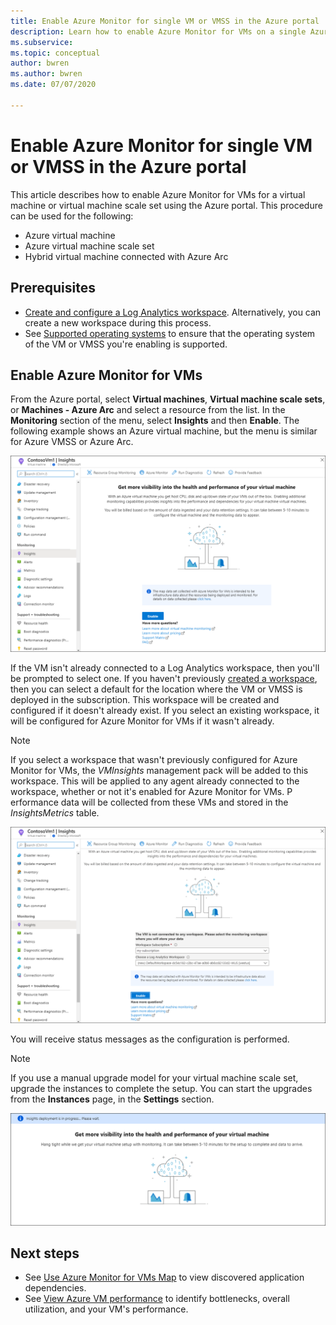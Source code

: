 ```yaml
---
title: Enable Azure Monitor for single VM or VMSS in the Azure portal
description: Learn how to enable Azure Monitor for VMs on a single Azure virtual machine or virtual machine scale set using the Azure portal.
ms.subservice: 
ms.topic: conceptual
author: bwren
ms.author: bwren
ms.date: 07/07/2020

---
```


# Enable Azure Monitor for single VM or VMSS in the Azure portal
This article describes how to enable Azure Monitor for VMs for a virtual machine or virtual machine scale set using the Azure portal. This procedure can be used for the following:

- Azure virtual machine
- Azure virtual machine scale set
- Hybrid virtual machine connected with Azure Arc

## Prerequisites

- [Create and configure a Log Analytics workspace](vminsights-configure-workspace.md). Alternatively, you can create a new workspace during this process.
- See [Supported operating systems](vminsights-enable-overview.md#supported-operating-systems) to ensure that the operating system of the VM or VMSS you're enabling is supported. 

## Enable Azure Monitor for VMs

From the Azure portal, select **Virtual machines**, **Virtual machine scale sets**, or **Machines - Azure Arc** and select a resource from the list. In the **Monitoring** section of the menu, select **Insights** and then **Enable**. The following example shows an Azure virtual machine, but the menu is similar for Azure VMSS or Azure Arc.

![Enable Azure Monitor for VMs for a VM](media/vminsights-enable-single-vm/enable-vminsights-vm-portal.png)

If the VM isn't already connected to a Log Analytics workspace, then you'll be prompted to select one. If you haven't previously [created a workspace](../../azure-monitor/learn/quick-create-workspace.md), then you can select a default for the location where the VM or VMSS is deployed in the subscription. This workspace will be created and configured if it doesn't already exist. If you select an existing workspace, it will be configured for Azure Monitor for VMs if it wasn't already.

> [!NOTE]
> If you select a workspace that wasn't previously configured for Azure Monitor for VMs, the *VMInsights* management pack will be added to this workspace. This will be applied to any agent already connected to the workspace, whether or not it's enabled for Azure Monitor for VMs. P                   erformance data will be collected from these VMs and stored in the *InsightsMetrics* table.

![Select workspace](media/vminsights-configure-workspace/select-workspace.png)

You will receive status messages as the configuration is performed.

>[!NOTE]
>If you use a manual upgrade model for your virtual machine scale set, upgrade the instances to complete the setup. You can start the upgrades from the **Instances** page, in the **Settings** section.

![Enable Azure Monitor for VMs monitoring deployment processing](media/vminsights-enable-single-vm/onboard-vminsights-vm-portal-status.png)



## Next steps

* See [Use Azure Monitor for VMs Map](vminsights-maps.md) to view discovered application dependencies. 
* See [View Azure VM performance](vminsights-performance.md) to identify bottlenecks, overall utilization, and your VM's performance.
